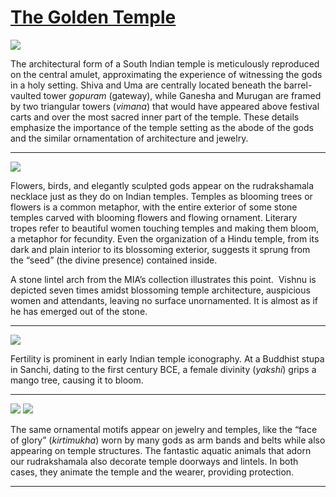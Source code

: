 # [The Golden Temple](http://artstories.artsmia.org/#/stories/578)

![](http://cdn.dx.artsmia.org/thumbs/tn_mia_29516a.jpg)

The architectural form of a South Indian temple is meticulously reproduced on the central amulet, approximating the experience of witnessing the gods in a holy setting. Shiva and Uma are centrally located beneath the barrel-vaulted tower *gopuram* (gateway), while Ganesha and Murugan are framed by two triangular towers (*vimana*) that would have appeared above festival carts and over the most sacred inner part of the temple. These details emphasize the importance of the temple setting as the abode of the gods and the similar ornamentation of architecture and jewelry. 

---

![](http://cdn.dx.artsmia.org/thumbs/tn_mia_29720a.jpg)

Flowers, birds, and elegantly sculpted gods appear on the rudrakshamala necklace just as they do on Indian temples. Temples as blooming trees or flowers is a common metaphor, with the entire exterior of some stone temples carved with blooming flowers and flowing ornament. Literary tropes refer to beautiful women touching temples and making them bloom, a metaphor for fecundity. Even the organization of a Hindu temple, from its dark and plain interior to its blossoming exterior, suggests it sprung from the “seed” (the divine presence) contained inside.  

A stone lintel arch from the MIA’s collection illustrates this point.  Vishnu is depicted seven times amidst blossoming temple architecture, auspicious women and attendants, leaving no surface unornamented. It is almost as if he has emerged out of the stone.

---

![](http://cdn.dx.artsmia.org/thumbs/tn_2014_TDX_MIAArtStories_087.jpg)

Fertility is prominent in early Indian temple iconography. At a Buddhist stupa in Sanchi, dating to the first century BCE, a female divinity (*yakshi*) grips a mango tree, causing it to bloom.

---

![](http://cdn.dx.artsmia.org/thumbs/tn_mia_6007444.jpg)
![](http://cdn.dx.artsmia.org/thumbs/tn_2014_TDX_MIAArtStories_180.jpg)

The same ornamental motifs appear on jewelry and temples, like the “face of glory” (*kirtimukha*) worn by many gods as arm bands and belts while also appearing on temple structures. The fantastic aquatic animals that adorn our rudrakshamala also decorate temple doorways and lintels. In both cases, they animate the temple and the wearer, providing protection.  

---
